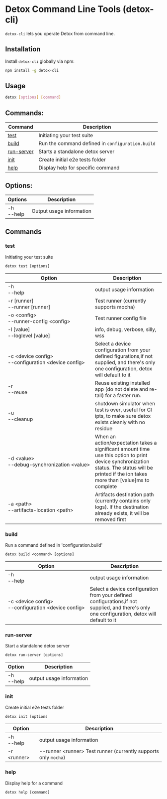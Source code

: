 # Detox Command Line Tools (detox-cli)

`detox-cli` lets you operate Detox from command line.

## Installation
Install `detox-cli` globally via npm:

```sh
npm install -g detox-cli
```

## Usage
```sh
detox [options] [command]
```

## Commands:
| Command | Description |
| --- | --- |
| [test](#test)              | Initiating your test suite |
| [build](#build)            | Run the command defined in `configuration.build` |
| [run-server](#run-server)  | Starts a standalone detox server |
| [init](#init)              | Create initial e2e tests folder |
| [help](#help)              | Display help for specific command |

## Options:

| Options | Description |
| --- | --- |
| -h<br>--help | Output usage information |

## Commands

### test
Initiating your test suite

`detox test [options]`

| Option | Description |
| --- | --- |
| -h <br> --help                                                            | output usage information |
| -r [runner] <br> <nobr>--runner [runner]</nobr>                           | Test runner (currently supports mocha) |
| -o \<config\> <br> <nobr>--runner-config \<config\></nobr>                | Test runner config file |
| -l [value] <br> <nobr>--loglevel [value]</nobr>                           | info, debug, verbose, silly, wss |
| -c \<device config\> <br> <nobr>--configuration \<device config\></nobr>  | Select a device configuration from your defined figurations,if not supplied, and there's only one configuration, detox will default to it |
| -r <br> --reuse                                                           | Reuse existing installed app (do not delete and re-tall) for a faster run. |
| -u <br> --cleanup                                                         | shutdown simulator when test is over, useful for CI ipts, to make sure detox exists cleanly with no residue |
| -d \<value\> <br> <nobr>--debug-synchronization \<value\><nobr>           | When an action/expectation takes a significant amount time use this option to print device synchronization status. The status will be printed if the ion takes more than [value]ms to complete |
| -a \<path\> <br> <nobr>--artifacts-location \<path\></nobr>               | Artifacts destination path (currently contains only logs). If the destination already exists, it will be removed first |
    
    

### build
Run a command defined in 'configuration.build'

`detox build <command> [options]`

| Option | Description |
| --- | --- |
| -h <br> --help                                                           |  output usage information |
| -c \<device config\> <br> <nobr>--configuration \<device config\></nobr> |  Select a device configuration from your defined configurations,if not supplied, and there's only one configuration, detox will default to it |


### run-server
Start a standalone detox server

`detox run-server [options]`

| Option | Description |
| --- | --- |
| -h <br> --help |  output usage information |


### init
Create initial e2e tests folder

`detox init [options`

| Option | Description |
| --- | --- |
| -h <br> --help |  output usage information |
| -r \<runner\>  | <nobr>--runner \<runner\></nobr> Test runner (currently supports only `mocha`) |

### help
Display help for a command

`detox help [command]`

